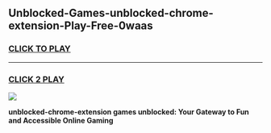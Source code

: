 
## Unblocked-Games-unblocked-chrome-extension-Play-Free-0waas
<h3>
<a href="https://premium76.site?title=unblocked-chrome-extension&ref=12A">CLICK TO PLAY</a></h3>
<hr>

<h3>
<a href="https://premium76.site?title=unblocked-chrome-extension&ref=12A">CLICK 2 PLAY</a>
  
</h3>

<a href="https://premium76.site?title=unblocked-chrome-extension&ref=12A"><img src="https://clearcache.store/games.png"></a>


**unblocked-chrome-extension games unblocked: Your Gateway to Fun and Accessible Online Gaming**

